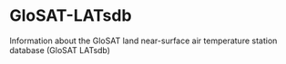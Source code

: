 # GloSAT-LATsdb
Information about the GloSAT land near-surface air temperature station database (GloSAT LATsdb)
